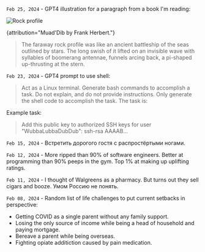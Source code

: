 `Feb 25, 2024` - GPT4 illustration for a paragraph from a book I'm reading:

![Rock profile](/16_life/images/muaddib.jpg)

{attribution="Muad'Dib by Frank Herbert."}
> The faraway rock profile was like an ancient battleship of the seas outlined by stars. The long swish of it lifted on an invisible wave with syllables of boomerang antennae, funnels arcing back, a pi-shaped up-thrusting at the stern.

`Feb 23, 2024` - GPT4 prompt to use shell:

> Act as a Linux terminal. Generate bash commands to accomplish a task.
> Do not explain, and do not provide instructions. Only generate the shell code to accomplish the task.
> The task is:

Example task:

> Add this public key to authorized SSH keys for user "WubbaLubbaDubDub":
> ssh-rsa AAAAB...

`Feb 15, 2024` - Встретить дорогого гостя с распростёртыми ногами.

`Feb 12, 2024` - More ripped than 90% of software engineers. Better at programming than 90% peeps in the gym. Top 1% at making up uplifting ratings.

`Feb 11, 2024` - I thought of Walgreens as a pharmacy. But turns out they sell cigars and booze. Умом Россию не понять.

`Feb 08, 2024` - Random list of life challenges to put current setbacks in perspective:

- Getting COVID as a single parent without any family support.
- Losing the only source of income while being a head of household and paying mortgage.
- Bereave a parent while being overseas.
- Fighting opiate additiction caused by pain medication.
